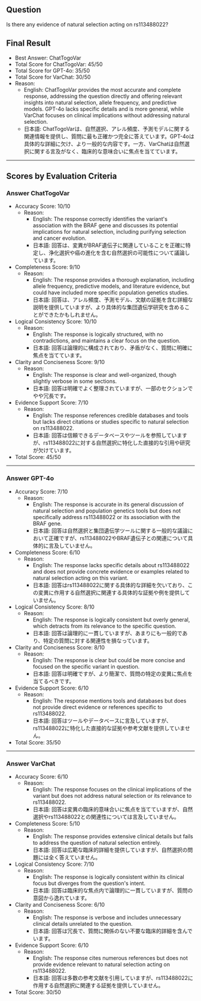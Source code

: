 ## Question

Is there any evidence of natural selection acting on rs113488022?

## Final Result

- Best Answer: ChatTogoVar
- Total Score for ChatTogoVar: 45/50
- Total Score for GPT-4o: 35/50
- Total Score for VarChat: 30/50
- Reason:
  - English: ChatTogoVar provides the most accurate and complete response, addressing the question directly and offering relevant insights into natural selection, allele frequency, and predictive models. GPT-4o lacks specific details and is more general, while VarChat focuses on clinical implications without addressing natural selection.
  - 日本語: ChatTogoVarは、自然選択、アレル頻度、予測モデルに関する関連情報を提供し、質問に最も正確かつ完全に答えています。GPT-4oは具体的な詳細に欠け、より一般的な内容です。一方、VarChatは自然選択に関する言及がなく、臨床的な意味合いに焦点を当てています。

---

## Scores by Evaluation Criteria

### Answer ChatTogoVar
- Accuracy Score: 10/10
  - Reason: 
    - English: The response correctly identifies the variant's association with the BRAF gene and discusses its potential implications for natural selection, including purifying selection and cancer evolution.
    - 日本語: 回答は、変異がBRAF遺伝子に関連していることを正確に特定し、浄化選択や癌の進化を含む自然選択の可能性について議論しています。
- Completeness Score: 9/10
  - Reason: 
    - English: The response provides a thorough explanation, including allele frequency, predictive models, and literature evidence, but could have included more specific population genetics studies.
    - 日本語: 回答は、アレル頻度、予測モデル、文献の証拠を含む詳細な説明を提供していますが、より具体的な集団遺伝学研究を含めることができたかもしれません。
- Logical Consistency Score: 10/10
  - Reason: 
    - English: The response is logically structured, with no contradictions, and maintains a clear focus on the question.
    - 日本語: 回答は論理的に構成されており、矛盾がなく、質問に明確に焦点を当てています。
- Clarity and Conciseness Score: 9/10
  - Reason: 
    - English: The response is clear and well-organized, though slightly verbose in some sections.
    - 日本語: 回答は明確でよく整理されていますが、一部のセクションでやや冗長です。
- Evidence Support Score: 7/10
  - Reason: 
    - English: The response references credible databases and tools but lacks direct citations or studies specific to natural selection on rs113488022.
    - 日本語: 回答は信頼できるデータベースやツールを参照していますが、rs113488022に対する自然選択に特化した直接的な引用や研究が欠けています。
- Total Score: 45/50

---

### Answer GPT-4o
- Accuracy Score: 7/10
  - Reason: 
    - English: The response is accurate in its general discussion of natural selection and population genetics tools but does not specifically address rs113488022 or its association with the BRAF gene.
    - 日本語: 回答は自然選択と集団遺伝学ツールに関する一般的な議論において正確ですが、rs113488022やBRAF遺伝子との関連について具体的に言及していません。
- Completeness Score: 6/10
  - Reason: 
    - English: The response lacks specific details about rs113488022 and does not provide concrete evidence or examples related to natural selection acting on this variant.
    - 日本語: 回答はrs113488022に関する具体的な詳細を欠いており、この変異に作用する自然選択に関連する具体的な証拠や例を提供していません。
- Logical Consistency Score: 8/10
  - Reason: 
    - English: The response is logically consistent but overly general, which detracts from its relevance to the specific question.
    - 日本語: 回答は論理的に一貫していますが、あまりにも一般的であり、特定の質問に対する関連性を損なっています。
- Clarity and Conciseness Score: 8/10
  - Reason: 
    - English: The response is clear but could be more concise and focused on the specific variant in question.
    - 日本語: 回答は明確ですが、より簡潔で、質問の特定の変異に焦点を当てるべきです。
- Evidence Support Score: 6/10
  - Reason: 
    - English: The response mentions tools and databases but does not provide direct evidence or references specific to rs113488022.
    - 日本語: 回答はツールやデータベースに言及していますが、rs113488022に特化した直接的な証拠や参考文献を提供していません。
- Total Score: 35/50

---

### Answer VarChat
- Accuracy Score: 6/10
  - Reason: 
    - English: The response focuses on the clinical implications of the variant but does not address natural selection or its relevance to rs113488022.
    - 日本語: 回答は変異の臨床的意味合いに焦点を当てていますが、自然選択やrs113488022との関連性については言及していません。
- Completeness Score: 5/10
  - Reason: 
    - English: The response provides extensive clinical details but fails to address the question of natural selection entirely.
    - 日本語: 回答は広範な臨床的詳細を提供していますが、自然選択の問題には全く答えていません。
- Logical Consistency Score: 7/10
  - Reason: 
    - English: The response is logically consistent within its clinical focus but diverges from the question's intent.
    - 日本語: 回答は臨床的な焦点内で論理的に一貫していますが、質問の意図から逸れています。
- Clarity and Conciseness Score: 6/10
  - Reason: 
    - English: The response is verbose and includes unnecessary clinical details unrelated to the question.
    - 日本語: 回答は冗長で、質問に関係のない不要な臨床的詳細を含んでいます。
- Evidence Support Score: 6/10
  - Reason: 
    - English: The response cites numerous references but does not provide evidence relevant to natural selection acting on rs113488022.
    - 日本語: 回答は多数の参考文献を引用していますが、rs113488022に作用する自然選択に関連する証拠を提供していません。
- Total Score: 30/50